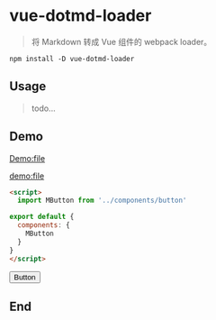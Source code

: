 # vue-dotmd-loader

> 将 Markdown 转成 Vue 组件的 webpack loader。

```ls
npm install -D vue-dotmd-loader
```
## Usage

> todo...

## Demo

[Demo:file](../examples/demos/button-demo.vue   "Button 简单例子")

[demo:file](../examples/demos/button-demo.vue?type=info   "Button 简单例子")


```html
<script>
  import MButton from '../components/button'

export default {
  components: {
    MButton
  }
}
</script>
```

<button>Button</button>

## End
